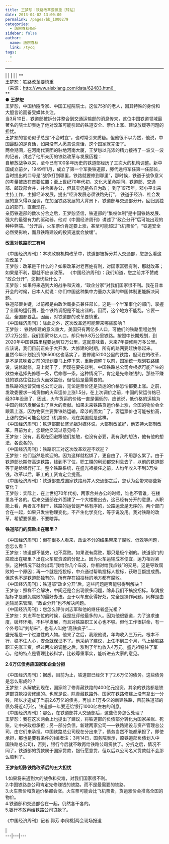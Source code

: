 ```yaml
---
title: 王梦恕：铁路改革要慎重［转贴］
date: 2013-04-02 13:00:00
permalink: /pages/bb_1000279
categories: 
  - 唐院春秋备份
sidebar: false
author: 
  name: 唐院春秋
  link: /tycq
tags: 
  - 
---
```


* * *

  
|  |  |  |  |  **  
王梦恕：铁路改革要慎重  
（来源：http://www.aisixiang.com/data/62483.html）  
**  
● **王梦恕**  
王梦恕，中国桥隧专家、中国工程院院士。这位75岁的老人，因其特殊的身份和大胆言论而备受媒体关注。  
当3月10日，铁道部被拆分并整合到交通运输部的消息传来，这位中国铁道领域最著名的院士却表达了他对改革可能引起的铁道安全、票价上涨、建设放缓等问题的担忧。  
王梦恕的言论似乎总是“不合时宜”，也时常引来质疑。但他很不以为然，他说，中国最缺的是真话，如果没有人愿意说真话，这个国家就完蛋了。  
两会期间，在河南代表团的驻地河南大厦，王梦恕以充沛的精力接待了一波又一波的记者，讲述了他所亲历的铁路改革与发展历程：  
自解放战争以来，至今已有100多年历史的铁道部经历了三次大的机构调整。新中国成立前夕，1949年1月，成立了第一个军委铁道部，滕代远将军任第一任部长，当时提出的口号是“战争打到哪里，铁路就要修到哪里”，那时候，铁道于战争意义的考量被放在首要位置；至上世纪70年代初，文化大革命期间，铁道部、交通部、邮政部合并，并合署办公，但其实仍是各自为政；
到了1975年，邓小平出来主持工作，主抓经济发展，提出“经济发展必须铁路先行”，
铁道于经济、社会发展的意义得以强调，在加强铁路发展的大背景下，铁道部与交通部分开，回归到独立的部门，直至现在。  
亲历铁道部的数次分合之后，王梦恕坚信，铁道部的“集权体制”是中国铁路发展、强大的最强有力的驱动器。他对《中国经济周刊》讲述了“政企分开”后可能出现的种种弊端。“分开后，火车票价肯定要上涨，甚至可能超过飞机票价”，“铁道安全必然受影响，而且铁路建设的投资速度会放缓”。  
  
**改革对铁路职工有利**  
  
《中国经济周刊》：本次政府机构改革中，铁道部被拆分并入交通部，您怎么看这次改革？  
王梦恕：改革是干什么的？如果改革对老百姓有利，对国家富强有利，那就改革；如果是不利，那就不应该改革。 《中国经济周刊》：我们知道，您之前并不赞成
“政企分开”，您担忧些什么？  
王梦恕：如果将来遇到大的战争和灾难，“政企分家”对我们国家很不利。我在日本开会的时候，日本人就说：你们中国这种集中力量办大事的举国体制更能解决问题。  
铁道部很关键，以前都是由政治局委员兼任部长。这是一个半军事化的部门，掌握了全国的运行图，整个铁路调配是不能出错的。因而，这个地方不能乱，它要一乱，全国都要乱。因而，对铁道部的改革要慎重。  
《中国经济周刊》：除此之外，这次改革还可能带来哪些影响？  
王梦恕：
铁路修建的意义重大。美国只有两亿多人口，可他们的铁路里程达到27.2万公里，我们国家13亿人口，却只有9.8万公里铁路。按照中长期规划，到2020年中国铁路里程要达到12万公里，这就意味着，未来7年要修两万多公里。应该说，我们目前正处于大开发、大修建的时期，所有的路网要赶快修起来。  
虽然今年计划投资的6500亿也落实了，要修建5200公里的铁路，但现在的改革，是不是意味着之前的规划要马上停下来，重新调整？以前，国家统一规划铁路建设，说修就修，马上就干了，但现在要先谈判。中国铁路总公司会根据可能产生的效益来选择先修哪一条，后修哪一条。这种情况下，肯定是先修赚钱的，那些不赚钱的铁路往往投资大而效益低，但恰恰是最需要的。  
当铁路的运营交给总公司之后，无论是票价还是货运的价格恐怕都要上涨。之前，发改委要求一吨货物的火车运价上涨1.5分。在上次调价之前，中国的货运价格已经30年没涨了，因此，火车货运的价格一直是偏低的，应该说，低价格的运输为中国的经济发展做出了巨大的贡献。如果未来铁路货运价格上涨，全国的物价会全跟着上涨，因为物资主要靠铁路运输，牵涉的面太广了。客运票价也可能被抬高，上涨的空间可能会超过飞机票价，现在美国就是这样。  
《中国经济周刊》：铁道部部长盛光祖对媒体说，大部制改革好，他支持大部制改革。目前为止，您跟他交流过意见吗？  
王梦恕：没有。我现在回避跟他们接触，也没有必要，我有我的想法，他有他的想法，各说各的。  
《中国经济周刊》：铁路职工对这次改革欢迎不欢迎？  
王梦恕：他们当然是欢迎的。因为这样就松绑了，更自由了，不用那么累了。由于铁道部长期修高速铁路，钱到不了位，职工赚的利润都交利息去了，以前的铁道部等于是给银行打工。整个铁路系统，在盛光祖接任之前，人均年收入不到3万块钱。改革以后，职工的工资肯定会提高。  
《中国经济周刊》：铁道部变成国家铁路局并入交通部之后，您认为会带来哪些新变化？  
王梦恕：实际上，在上世纪70年代初，两家合并办公的时候，谁也不管谁，在楼里各干各的。后来交通部在外面建了一个大楼搬出去，这已经有分开的意思。从职能上看，两者互不相干，铁路的运营是严格有序的，公路运营是无序的。两个部门合在一起，如果只发生物理变化，不产生化学变化，等于说没用。我对铁路的改革，希望要慎重，不要瞎弄。  
  
**铁道部门的腐败出在哪里？**  
  
《中国经济周刊》：但在很多人看来，政企不分的结果带来了腐败、低效等问题，您怎么看？  
王梦恕：铁道部不低效，也不腐败。如果说有腐败，那只是极个别的。铁道部门的腐败出在哪里？出在火车皮资源的分配上。因为火车运输成本便宜，运力相对紧张，这种情况下就会出现“我给你几个车皮，你相对给我点钱”的交易，这是导致腐败的一个原因；再一个就是招投标，中介通过帮助投标人投标，获取巨额提成费。但这也不是铁道部独有的，所有存在招投标的地方都有腐败。  
《中国经济周刊》：铁道部“政企分开”后，这些问题是否能够得到解决？  
王梦恕：照样不会解决，中间还是会出现很多问题，除非我们不搞投招标。取消投招标才是避免腐败的最好办法。至于以车皮获得好处，完全是操作问题，同样是由运输局来管理，“政企分开”也不解决问题。  
《中国经济周刊》：您怎么评价刘志军和他的继任者盛光祖？  
王梦恕：刘志军在位的时候，我是批评他最多的人。因为他很霸道，为了追求速度，破坏环境，不科学发展，而且对铁路职工关心也不够。但他工作很拼命，有一个外号叫“刘胡来”，也有人叫他“高铁疯子”……  
盛光祖是一个过渡性的人物。他来了之后，我跟他说，年均收入三万元，根本不行，稳不住人心，安全就保证不了。他采纳了建议，上任不到三个月，马上给铁路职工先涨工资，经过两次的调整之后，涨到了年均收入4万元。盛光祖稳住了军心，他的特点是管理比较科学，比较尊重事实，能听进去大家的意见。  
  
**2.6万亿债务应国家和企业分担**  
  
《中国经济周刊》：据悉，目前为止，铁道部已经欠下了2.6万亿的债务。这些债务是怎么形成的？  
王梦恕：从解放到现在，国家除了修青藏铁路的400亿元投资，其余的铁路都是铁道部贷款投资修建的。也就是说，除青藏铁路外，国家在铁路修建上没有拿出一分钱，所以才造成了当前2.6万亿的债务，再加上1万多亿的新建铁路，目前铁道部的债务将近4万亿，铁道部一年要还给银行1000亿左右的利息。  
《中国经济周刊》：那么，在铁道部并入交通部后，这些债务怎么处理？  
王梦恕：我在这次两会上也提出了建议，将铁道部的负债部分转化为国家呆账、死账，让中央政府承担；另一部分负债，新建两家公司——铁路建设与资产管理总公司，由它们来承担。中国铁路总公司现在分出来了，债务当然不能都承担了，即使承担，那也是要有条件的(编者注：3月14日，国务院表示，原铁道部负债划入中国铁路总公司)，否则，银行今后就不敢再给铁路公司贷款了。分拆之后，情况不同了，铁道部的贷款属于国家贷款，银行愿意贷，但以后以公司名义贷款就不会那么顺利了。  
  
**王梦恕坦陈铁路改革后的五大担忧**  
  
1.如果将来遇到大的战争和灾难，对我们国家很不利。  
2.中国铁路总公司肯定先修赚钱的铁路，而不是最需要的铁路。  
3.火车票价和货运价格都会涨。火车票可能会比飞机票贵，货运涨价会推高全国的物价。  
4.铁道部和交通部合在一起，仍然各干各的。  
5.银行不敢再给铁路公司贷款了。  
  
《中国经济周刊》记者 郭芳 李凤桃|两会现场报道  
  
|  
---|---|---